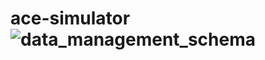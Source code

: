 # ace-simulator![data_management_schema](https://user-images.githubusercontent.com/56017319/217249077-540b9ca7-e813-4188-af5e-b16d2d174dc1.png)

